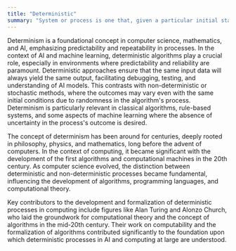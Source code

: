 ```yaml
---
title: "Deterministic"
summary: "System or process is one that, given a particular initial state, will always produce the same output or result, with no randomness or unpredictability involved."
---
```

Determinism is a foundational concept in computer science, mathematics, and AI, emphasizing predictability and repeatability in processes. In the context of AI and machine learning, deterministic algorithms play a crucial role, especially in environments where predictability and reliability are paramount. Deterministic approaches ensure that the same input data will always yield the same output, facilitating debugging, testing, and understanding of AI models. This contrasts with non-deterministic or stochastic methods, where the outcomes may vary even with the same initial conditions due to randomness in the algorithm's process. Determinism is particularly relevant in classical algorithms, rule-based systems, and some aspects of machine learning where the absence of uncertainty in the process's outcome is desired.

The concept of determinism has been around for centuries, deeply rooted in philosophy, physics, and mathematics, long before the advent of computers. In the context of computing, it became significant with the development of the first algorithms and computational machines in the 20th century. As computer science evolved, the distinction between deterministic and non-deterministic processes became fundamental, influencing the development of algorithms, programming languages, and computational theory.

Key contributors to the development and formalization of deterministic processes in computing include figures like Alan Turing and Alonzo Church, who laid the groundwork for computational theory and the concept of algorithms in the mid-20th century. Their work on computability and the formalization of algorithms contributed significantly to the foundation upon which deterministic processes in AI and computing at large are understood.

